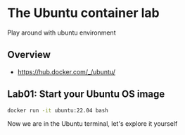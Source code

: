 # The Ubuntu container lab

Play around with ubuntu environment

## Overview

- https://hub.docker.com/_/ubuntu/

## Lab01: Start your Ubuntu OS image

```bash
docker run -it ubuntu:22.04 bash
```

Now we are in the Ubuntu terminal, let's explore it yourself
